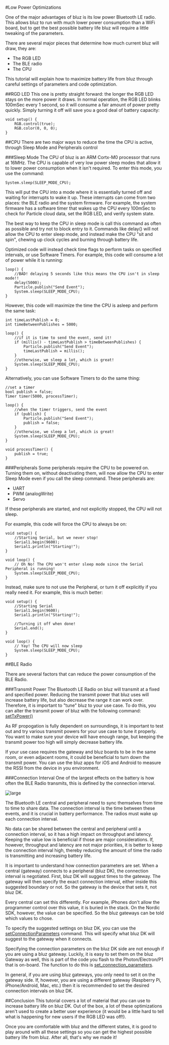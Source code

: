 #Low Power Optimizations

One of the major advantages of bluz is its low power Bluetooth LE radio. This allows bluz to run with much lower power consumption than
a WiFi board, but to get the best possible battery life bluz will require a little tweaking of the parameters.

There are several major pieces that determine how much current bluz will draw, they are:

- The RGB LED
- The BLE radio
- The CPU

This tutorial will explain how to maximize battery life from bluz through careful settings of parameters and code optimization.

##RGD LED
This one is pretty straight forward: the longer the RGB LED stays on the more power it draws. In normal operation, the RGB LED blinks
100mSec every 1 second, so it will consume a fair amount of power pretty quickly. Simply turning it off will save you a good deal of battery
capacity:

```
void setup() {
    RGB.control(true);
    RGB.color(0, 0, 0);
}
```

##CPU
There are two major ways to reduce the time the CPU is active, through Sleep Mode and Peripherals control

###Sleep Mode
The CPU of bluz is an ARM Cortx-M0 processor that runs at 16MHz. The CPU is capable of very low power sleep modes that allow it to
lower power consumption when it isn't required. To enter this mode, you use the command:

```
System.sleep(SLEEP_MODE_CPU);
```

This will put the CPU into a mode where it is essentially turned off and waiting for interrupts to wake it up. These interrupts can come from
two places: the BLE radio and the system firmware. For example, the system firmware has a software timer that wakes up the CPU every 100mSec
to check for Particle cloud data, set the RGB LED, and verify system state.

The best way to keep the CPU in sleep mode is call this command as often as possible and try not to block entry to it. Commands like delay()
will not allow the CPU to enter sleep mode, and instead make the CPU "sit and spin", chewing up clock cycles and burning through battery life.

Optimized code will instead check time flags to perform tasks on specified intervals, or use Software Timers. For example, this code will consume
a lot of power while it is running:

```
loop() {
    //BAD! delaying 5 seconds like this means the CPU isn't in sleep mode!!
    delay(5000);
    Particle.publish("Send Event");
    System.sleep(SLEEP_MODE_CPU);
}

```

However, this code will maximize the time the CPU is asleep and perform the same task:

```
int timeLastPublish = 0;
int timeBetweenPublishes = 5000;

loop() {
    //if it is time to send the event, send it!
    if (millis() - timeLastPublish > timeBetweenPublishes) {
        Particle.publish("Send Event");
        timeLastPublish = millis();
    }
    //otherwise, we sleep a lot, which is great!
    System.sleep(SLEEP_MODE_CPU);
}

```

Alternatively, you can use Software Timers to do the same thing:

```
//set a timer
bool publish = false;
Timer timer(5000, processTimer);

loop() {
    //when the timer triggers, send the event
    if (publish) {
        Particle.publish("Send Event");
        publish = false;
    }
    //otherwise, we sleep a lot, which is great!
    System.sleep(SLEEP_MODE_CPU);
}

void processTimer() {
    publish = true;
}

```

###Peripherals
Some peripherals require the CPU to be powered on. Turning them on, without deactivating them, will now allow the CPU to enter Sleep Mode even
if you call the sleep command. These peripherals are:

- UART
- PWM (analogWrite)
- Servo

If these peripherals are started, and not explicitly stopped, the CPU will not sleep.

For example, this code will force the CPU to always be on:

```
void setup() {
    //Starting Serial, but we never stop!
    Serial1.begin(9600);
    Serial1.println("Starting!");
}

void loop() {
    // Oh No! The CPU won't enter sleep mode since the Serial Peripheral is running!
    System.sleep(SLEEP_MODE_CPU);
}

```

Instead, make sure to not use the Peripheral, or turn it off explicitly if you really need it. For example, this is much better:

```
void setup() {
    //Starting Serial
    Serial1.begin(9600);
    Serial1.println("Starting!");

    //Turning it off when done!
    Serial.end();
}

void loop() {
    // Yay! The CPU will now sleep
    System.sleep(SLEEP_MODE_CPU);
}

```

##BLE Radio

There are several factors that can reduce the power consumption of the BLE Radio.

###Transmit Power
The Bluetooth LE Radio on bluz will transmit at a fixed and specified power. Reducing the transmit power that bluz uses will increase battery life,
but also decrease the range it can work over. Therefore, it is important to "tune" bluz to your use case. To do this, you can alter
the transmit power of bluz with the following command: [setTxPower()](../reference/ble.md#settxpower)

As RF propogation is fully dependent on surroundings, it is important to test out and try various transmit powers for your use case to tune it
properly. You want to make sure your device will have enough range, but keeping the transmit power too high will simply decrease battery life.

If your use case requires the gateway and bluz boards to be in the same room, or even adjacent rooms, it could be beneficial to turn down
the transmit power. You can use the bluz apps for iOS and Android to measure the RSSI from the device in you environment.

###Connection Interval
One of the largest effects on the battery is how often the BLE Radio transmits, this is defined by the connection interval.

![large](/img/connection_interval.png)

The Bluetooth LE central and peripheral need to sync themselves from time to time to share data. The connection interval is the time between these
  events, and it is crucial in battery performance. The radios must wake up each connection interval.

No data can be shared between the central and peripheral until a connection interval, so it has a high impact on throughput and latency. Keeping
the value low is beneficial if those are major considerations. If, however, throughput and latency are not major priorities, it is better to
keep the connection interval high, thereby reducing the amount of time the radio is transmitting and increasing battery life.

It is important to understand how connection parameters are set. When a central (gateway) connects to a peripheral (bluz DK), the connection
interval is negotiated. First, bluz DK will suggest times to the gateway. The gateway will then specify the exact connection interval, either inside
this suggested boundary or not. So the gateway is the device that sets it, not bluz DK.

Every central can set this differently. For example, iPhones don't allow the programmer control over this value, it is buried in the stack. On the Nordic
SDK, however, the value can be specified. So the bluz gateways can be told which values to chose.

To specify the suggested settings on bluz DK, you can use the [setConnectionParameters](../reference/ble.md#setconnectionparametersminimum-maximum)
command. This will specify what bluz DK will suggest to the gateway when it connects.

Specifying the connection parameters on the bluz DK side are not enough if you are using a bluz gateway. Luckily, it is easy to set them on the
bluz Gateway as well, this is part of the code you flash to the Photon/Electron/P1 that is on-board. The function to do this is
[set_connection_parameters](../reference/bluz_gateway.md#set_connection_parameters).

In general, if you are using bluz gateways, you only need to set it on the gateway side. If, however, you are using a different gateway
(Raspberry Pi, iPhone/Android, Mac, etc.) then it is recommended to set the desired connection intervals on bluz DK.

##Conclusion
This tutorial covers a lot of material that you can use to increase battery life on bluz DK. Out of the box, a lot of these optimizations aren't
used to create a better user experience (it would be a little hard to tell what is happening for new users if the RGB LED was off!).

Once you are comfortable with bluz and the different states, it is good to play around with all these settings so you can get the highest possible
battery life from bluz. After all, that's why we made it!








